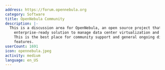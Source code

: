 ```yaml
---
address: https://forum.opennebula.org
category: Software
title: OpenNebula Community
description: |-
  This is a discussion area for OpenNebula, an open source project that develops a turnkey
    enterprise-ready solution to manage data center virtualization and build IaaS clouds.
    This is the best place for community support and general ongoing discussions about
    features.
userCount: 1691
icon: opennebula.jpeg
activity: medium
language: en_US
---
```

